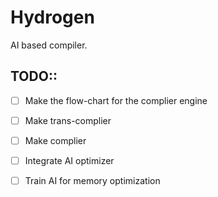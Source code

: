 # Hydrogen
AI based compiler.

## TODO::

- [ ] Make the flow-chart for the complier engine
- [ ] Make trans-complier
- [ ] Make complier 
- [ ] Integrate AI optimizer 
- [ ] Train AI for memory optimization

